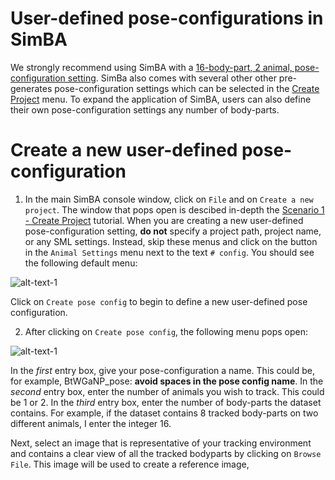 # User-defined pose-configurations in SimBA

We strongly recommend using SimBA with a [16-body-part, 2 animal, pose-configuration setting](https://github.com/sgoldenlab/simba/blob/master/docs/Tutorial_DLC.md#pose-estimation-body-part-labelling). SimBa also comes with several other other pre-generates pose-configuration settings which can be selected in the [Create Project](https://github.com/sgoldenlab/simba/blob/master/docs/Scenario1.md#step-1-generate-project-config) menu. To expand the application of SimBA, users can also define their own pose-configuration settings any number of body-parts. 



# Create a new user-defined pose-configuration

1. In the main SimBA console window, click on `File` and on `Create a new project`. The window that pops open is descibed in-depth the [Scenario 1 - Create Project](https://github.com/sgoldenlab/simba/blob/master/docs/Scenario1.md#step-1-generate-project-config) tutorial. When you are creating a new user-defined pose-configuration setting, **do not** specify a project path, project name, or any SML settings. Instead, skip these menus and click on the button in the `Animal Settings` menu next to the text `# config`. You should see the following default menu:

![alt-text-1](https://github.com/sgoldenlab/simba/blob/master/images/Create_pose_config_1.png "Pose config menu 1")

Click on `Create pose config` to begin to define a new user-defined pose configuration. 

2.  After clicking on `Create pose config`, the following menu pops open:

![alt-text-1](https://github.com/sgoldenlab/simba/blob/master/images/Pose_config_2.PNG "Pose config menu 2")

In the *first* entry box, give your pose-configuration a name. This could be, for example, BtWGaNP_pose: **avoid spaces in the pose config name**. In the *second* entry box, enter the number of animals you wish to track. This could be 1 or 2. In the *third* entry box, enter the number of body-parts the dataset contains. For example, if the dataset contains 8 tracked body-parts on two different animals, I enter the integer 16. 

Next, select an image that is representative of your tracking environment and contains a clear view of all the tracked bodyparts by clicking on `Browse File`. This image will be used to create a reference image,  





